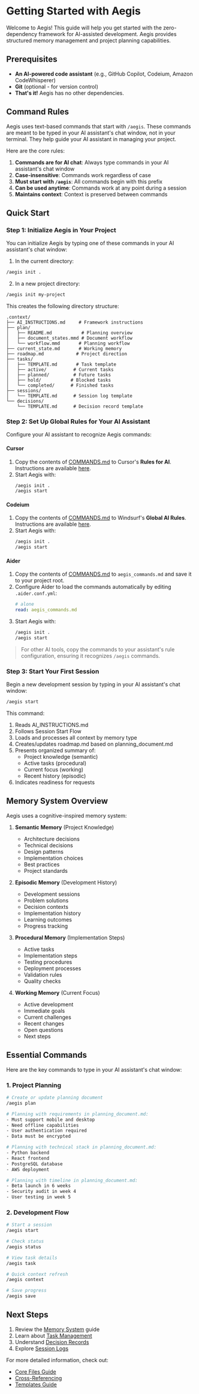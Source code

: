 # Getting Started with Aegis

Welcome to Aegis! This guide will help you get started with the zero-dependency framework for AI-assisted development. Aegis provides structured memory management and project planning capabilities.

## Prerequisites

- **An AI-powered code assistant** (e.g., GitHub Copilot, Codeium, Amazon CodeWhisperer)  
- **Git** (optional - for version control)  
- **That's it!** Aegis has no other dependencies.

## Command Rules

Aegis uses text-based commands that start with `/aegis`. These commands are meant to be typed in your AI assistant's chat window, not in your terminal. They help guide your AI assistant in managing your project.

Here are the core rules:

1. **Commands are for AI chat**: Always type commands in your AI assistant's chat window
2. **Case-insensitive**: Commands work regardless of case
3. **Must start with `/aegis`**: All commands begin with this prefix
4. **Can be used anytime**: Commands work at any point during a session
5. **Maintains context**: Context is preserved between commands

## Quick Start

### Step 1: Initialize Aegis in Your Project

You can initialize Aegis by typing one of these commands in your AI assistant's chat window:

1. In the current directory:
```bash
/aegis init .
```

2. In a new project directory:
```bash
/aegis init my-project
```

This creates the following directory structure:
```
.context/
├── AI_INSTRUCTIONS.md     # Framework instructions
├── plan/
│   ├── README.md           # Planning overview
│   ├── document_states.mmd # Document workflow
│   └── workflow.mmd       # Planning workflow
├── current_state.md       # Working memory
├── roadmap.md            # Project direction
├── tasks/
│   ├── TEMPLATE.md       # Task template
│   ├── active/          # Current tasks
│   ├── planned/         # Future tasks
│   ├── hold/           # Blocked tasks
│   └── completed/      # Finished tasks
├── sessions/
│   └── TEMPLATE.md      # Session log template
└── decisions/
    └── TEMPLATE.md      # Decision record template
```

### Step 2: Set Up Global Rules for Your AI Assistant

Configure your AI assistant to recognize Aegis commands:

#### **Cursor**
1. Copy the contents of [COMMANDS.md](../COMMANDS.md) to Cursor's **Rules for AI**.  
   Instructions are available [here](https://docs.cursor.com/context/rules-for-ai).  
2. Start Aegis with:  
   ```bash
   /aegis init .
   /aegis start
   ```

#### **Codeium**
1. Copy the contents of [COMMANDS.md](../COMMANDS.md) to Windsurf's **Global AI Rules**.  
   Instructions are available [here](https://docs.codeium.com/windsurf/memories#global-rules).  
2. Start Aegis with:  
   ```bash
   /aegis init .
   /aegis start
   ```

#### **Aider**
1. Copy the contents of [COMMANDS.md](../COMMANDS.md) to `aegis_commands.md` and save it to your project root.  
2. Configure Aider to load the commands automatically by editing `.aider.conf.yml`:  
   ```yaml
   # alone
   read: aegis_commands.md
   ```
3. Start Aegis with:  
   ```bash
   /aegis init .
   /aegis start
   ```

> For other AI tools, copy the commands to your assistant's rule configuration, ensuring it recognizes `/aegis` commands.

### Step 3: Start Your First Session

Begin a new development session by typing in your AI assistant's chat window:

```bash
/aegis start
```

This command:
1. Reads AI_INSTRUCTIONS.md
2. Follows Session Start Flow
3. Loads and processes all context by memory type
4. Creates/updates roadmap.md based on planning_document.md
5. Presents organized summary of:
   - Project knowledge (semantic)
   - Active tasks (procedural)
   - Current focus (working)
   - Recent history (episodic)
6. Indicates readiness for requests

## Memory System Overview

Aegis uses a cognitive-inspired memory system:

1. **Semantic Memory** (Project Knowledge)  
   - Architecture decisions
   - Technical decisions
   - Design patterns
   - Implementation choices
   - Best practices
   - Project standards

2. **Episodic Memory** (Development History)  
   - Development sessions
   - Problem solutions
   - Decision contexts
   - Implementation history
   - Learning outcomes
   - Progress tracking

3. **Procedural Memory** (Implementation Steps)  
   - Active tasks
   - Implementation steps
   - Testing procedures
   - Deployment processes
   - Validation rules
   - Quality checks

4. **Working Memory** (Current Focus)  
   - Active development
   - Immediate goals
   - Current challenges
   - Recent changes
   - Open questions
   - Next steps

## Essential Commands

Here are the key commands to type in your AI assistant's chat window:

### 1. Project Planning
```bash
# Create or update planning document
/aegis plan

# Planning with requirements in planning_document.md:
- Must support mobile and desktop
- Need offline capabilities
- User authentication required
- Data must be encrypted

# Planning with technical stack in planning_document.md:
- Python backend
- React frontend
- PostgreSQL database
- AWS deployment

# Planning with timeline in planning_document.md:
- Beta launch in 6 weeks
- Security audit in week 4
- User testing in week 5
```

### 2. Development Flow
```bash
# Start a session
/aegis start

# Check status
/aegis status

# View task details
/aegis task

# Quick context refresh
/aegis context

# Save progress
/aegis save
```

## Next Steps

1. Review the [Memory System](memory_system.md) guide
2. Learn about [Task Management](tasks.md)
3. Understand [Decision Records](decisions.md)
4. Explore [Session Logs](sessions.md)

For more detailed information, check out:
- [Core Files Guide](core_files.md)
- [Cross-Referencing](cross_referencing.md)
- [Templates Guide](templates.md)
